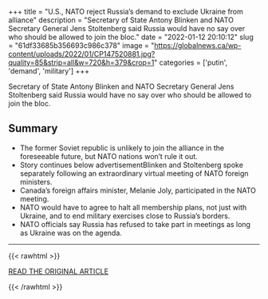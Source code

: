 +++
title = "U.S., NATO reject Russia’s demand to exclude Ukraine from alliance"
description = "Secretary of State Antony Blinken and NATO Secretary General Jens Stoltenberg said Russia would have no say over who should be allowed to join the bloc."
date = "2022-01-12 20:10:12"
slug = "61df33685b356693c986c378"
image = "https://globalnews.ca/wp-content/uploads/2022/01/CP147520881.jpg?quality=85&strip=all&w=720&h=379&crop=1"
categories = ['putin', 'demand', 'military']
+++

Secretary of State Antony Blinken and NATO Secretary General Jens Stoltenberg said Russia would have no say over who should be allowed to join the bloc.

## Summary

- The former Soviet republic is unlikely to join the alliance in the foreseeable future, but NATO nations won’t rule it out.
- Story continues below advertisementBlinken and Stoltenberg spoke separately following an extraordinary virtual meeting of NATO foreign ministers.
- Canada’s foreign affairs minister, Melanie Joly, participated in the NATO meeting.
- NATO would have to agree to halt all membership plans, not just with Ukraine, and to end military exercises close to Russia’s borders.
- NATO officials say Russia has refused to take part in meetings as long as Ukraine was on the agenda.

---

{{< rawhtml >}}
  <p class="article-category">
    <a target="_blank" href="https://globalnews.ca/news/8496323/us-nato-ukraine-russia-meeting/">READ THE ORIGINAL ARTICLE</a>
  </p>
{{< /rawhtml >}}
